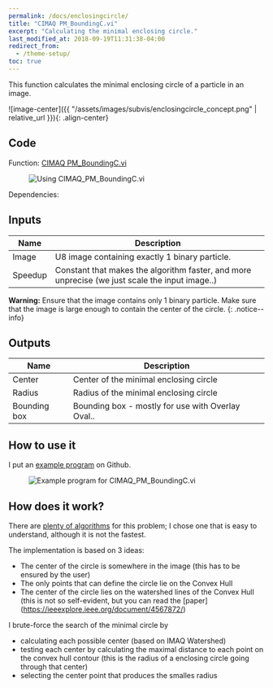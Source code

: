 ```yaml
---
permalink: /docs/enclosingcircle/
title: "CIMAQ PM_BoundingC.vi"
excerpt: "Calculating the minimal enclosing circle."
last_modified_at: 2018-09-19T11:31:38-04:00
redirect_from:
  - /theme-setup/
toc: true 
---
```


This function calculates the minimal enclosing circle of a particle in an image.

![image-center]({{ "/assets/images/subvis/enclosingcircle_concept.png" | relative_url }}){: .align-center}
  
## Code

Function: [CIMAQ PM_BoundingC.vi](https://github.com/b-ploetzeneder/MachineVisionCodeSnippets/blob/master/user.lib/CIMAQ_PM_BoundingC.vi)

<figure>
  <img src="{{ '/assets/images/subvis/enclosingcircle_function.png' | relative_url }}" alt="Using CIMAQ_PM_BoundingC.vi">
</figure>


Dependencies:

 
## Inputs


| Name                                        | Description                                           |
| ------------------------------------------- | ----------------------------------------------------- |
| Image | U8 image containing exactly 1 binary particle. |
| Speedup|  Constant that makes the algorithm faster, and more unprecise (we just scale the input image..) |

**Warning:** Ensure that the image contains only 1 binary particle. Make sure that the image is large enough to contain the center of the circle.
{: .notice--info}


## Outputs

| Name                                        | Description                                           |
| ------------------------------------------- | ----------------------------------------------------- |
| Center | Center of the minimal enclosing circle |
| Radius|  Radius of the minimal enclosing circle |
| Bounding box|  Bounding box - mostly for use with Overlay Oval.. |


## How to use it

I put an [example program](https://github.com/b-ploetzeneder/MachineVisionCodeSnippets/blob/master/examples/Particle_Enclosing_Circle.vi) on Github.

<figure>
  <img src="{{ '/assets/images/subvis/enclosingcircle_example.png' | relative_url }}" alt="Example program for CIMAQ_PM_BoundingC.vi">
</figure>

## How does it work?

There are [plenty of algorithms](https://en.wikipedia.org/wiki/Smallest-circle_problem) for this problem; I chose one that is easy to understand, although it is not the fastest.

The implementation is based on 3 ideas:
- The center of the circle is somewhere in the image (this has to be ensured by the user)
- The only points that can define the circle lie on the Convex Hull
- The center of the circle lies on the watershed lines of the Convex Hull (this is not so self-evident, but you can read the [paper] (https://ieeexplore.ieee.org/document/4567872/)

I brute-force the search of the minimal circle by
- calculating each possible center (based on IMAQ Watershed)
- testing each center by calculating the maximal distance to each point on the convex hull contour (this is the radius of a enclosing circle going through that center)
- selecting the center point that produces the smalles radius